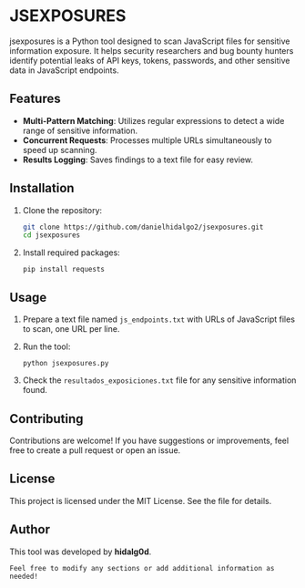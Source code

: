 # JSEXPOSURES

jsexposures is a Python tool designed to scan JavaScript files for sensitive information exposure. It helps security researchers and bug bounty hunters identify potential leaks of API keys, tokens, passwords, and other sensitive data in JavaScript endpoints.

## Features

- **Multi-Pattern Matching**: Utilizes regular expressions to detect a wide range of sensitive information.
- **Concurrent Requests**: Processes multiple URLs simultaneously to speed up scanning.
- **Results Logging**: Saves findings to a text file for easy review.

## Installation

1. Clone the repository:
   ```bash
   git clone https://github.com/danielhidalgo2/jsexposures.git
   cd jsexposures 

1.  Install required packages:

    `pip install requests`

Usage
-----

1.  Prepare a text file named `js_endpoints.txt` with URLs of JavaScript files to scan, one URL per line.

2.  Run the tool:

    `python jsexposures.py`

3.  Check the `resultados_exposiciones.txt` file for any sensitive information found.

Contributing
------------

Contributions are welcome! If you have suggestions or improvements, feel free to create a pull request or open an issue.

License
-------

This project is licensed under the MIT License. See the <LICENSE> file for details.

Author
------

This tool was developed by **hidalg0d**.


 `Feel free to modify any sections or add additional information as needed!`
